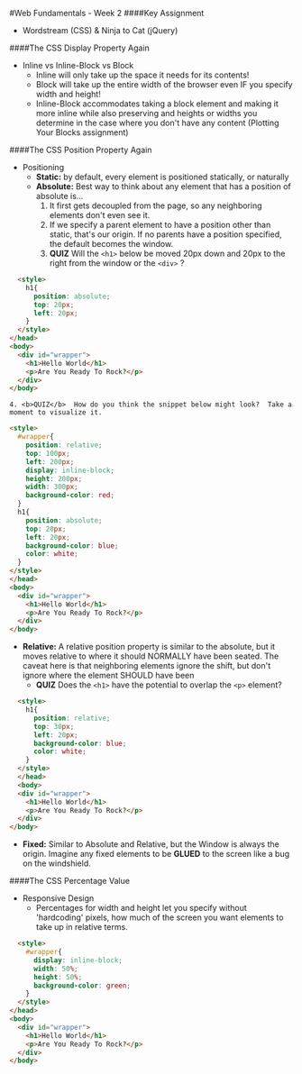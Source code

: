 #Web Fundamentals - Week 2
####Key Assignment
- Wordstream (CSS) & Ninja to Cat (jQuery)

####The CSS Display Property Again
- Inline vs Inline-Block vs Block
  - Inline will only take up the space it needs for its contents!
  - Block will take up the entire width of the browser even IF you specify width and height!
  - Inline-Block accommodates taking a block element and making it more inline while also preserving and heights or widths you determine in the case where you don't have any content (Plotting Your Blocks assignment)

####The CSS Position Property Again
- Positioning
  - <b>Static:</b> by default, every element is positioned statically, or naturally
  - <b>Absolute:</b> Best way to think about any element that has a position of absolute is...
    1. It first gets decoupled from the page, so any neighboring elements don't even see it.
    2. If we specify a parent element to have a position other than static, that's our origin.  If no parents have a position specified, the default becomes the window.
    3. <b>QUIZ</b>  Will the `<h1>` below be moved 20px down and 20px to the right from the window or the `<div>` ?

```html
  <style>
    h1{
      position: absolute;
      top: 20px;
      left: 20px;
    }
  </style>
</head>
<body>
  <div id="wrapper">
    <h1>Hello World</h1>
    <p>Are You Ready To Rock?</p>
  </div>
</body>
```

    4. <b>QUIZ</b>  How do you think the snippet below might look?  Take a moment to visualize it.

```html
<style>
  #wrapper{
    position: relative;
    top: 100px;
    left: 200px;
    display: inline-block;
    height: 200px;
    width: 300px;
    background-color: red;
  }
  h1{
    position: absolute;
    top: 20px;
    left: 20px;
    background-color: blue;
    color: white;
  }
</style>
</head>
<body>
  <div id="wrapper">
    <h1>Hello World</h1>
    <p>Are You Ready To Rock?</p>
  </div>
</body>
```
  - <b>Relative:</b> A relative position property is similar to the absolute, but it moves relative to where it should NORMALLY have been seated.  The caveat here is that neighboring elements ignore the shift, but don't ignore where the element SHOULD have been
    - <b>QUIZ</b> Does the `<h1>` have the potential to overlap the `<p>` element?
```html
  <style>
    h1{
      position: relative;
      top: 30px;
      left: 20px;
      background-color: blue;
      color: white;
    }
  </style>
  </head>
  <body>
  <div id="wrapper">
    <h1>Hello World</h1>
    <p>Are You Ready To Rock?</p>
  </div>
</body>
```
  - <b>Fixed:</b> Similar to Absolute and Relative, but the Window is always the origin.  Imagine any fixed elements to be <b>GLUED</b> to the screen like a bug on the windshield.

####The CSS Percentage Value
- Responsive Design
  - Percentages for width and height let you specify without 'hardcoding' pixels, how much of the screen you want elements to take up in relative terms.
```html
  <style>
    #wrapper{
      display: inline-block;
      width: 50%;
      height: 50%;
      background-color: green;
    }
  </style>
</head>
<body>
  <div id="wrapper">
    <h1>Hello World</h1>
    <p>Are You Ready To Rock?</p>
  </div>
</body>
```
